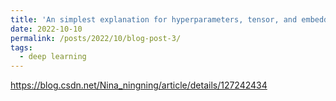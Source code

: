 ```yaml
---
title: 'An simplest explanation for hyperparameters, tensor, and embedding vectors'
date: 2022-10-10
permalink: /posts/2022/10/blog-post-3/
tags:
  - deep learning
---
```

https://blog.csdn.net/Nina_ningning/article/details/127242434
